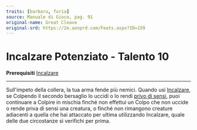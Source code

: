 ```yaml
---
traits: [barbaro, furia]
source: Manuale di Gioco, pag. 91
original-name: Great Cleave
original-srd: https://2e.aonprd.com/Feats.aspx?ID=159
---
```


# Incalzare Potenziato - Talento 10

**Prerequisiti** [Incalzare](/talenti/barbaro/incalzare)

---

Sull'impeto della collera, la tua arma fende più nemici. Quando usi
[Incalzare](/talenti/barbaro/incalzare), se Colpendo il secondo bersaglio lo
uccidi o lo rendi [privo di sensi](/condizioni/privo-di-sensi), puoi continuare
a Colpire in mischia finché non effettui un Colpo che non uccide o rende priva
di sensi una creatura, o finché non rimangono creature adiacenti a quella che
hai attaccato per ultima utilizzando Incalzare, quale delle due circostanze si
verifichi per prima.
